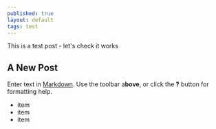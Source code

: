 ```yaml
---
published: true
layout: default
tags: test
---
```


This is a test post - let's check it works

## A New Post

Enter text in [Markdown](http://daringfireball.net/projects/markdown/). Use the toolbar a**bove**, or click the **?** button for formatting help.

- item
- item
- item




